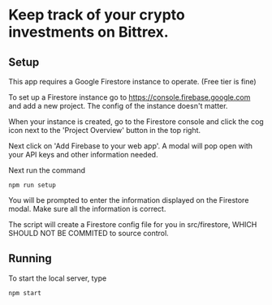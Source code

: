 # Keep track of your crypto investments on Bittrex.


## Setup
This app requires a Google Firestore instance to operate. (Free tier is fine)

To set up a Firestore instance go to https://console.firebase.google.com and add a new project. The config of the instance doesn't matter.

When your instance is created, go to the Firestore console and click the cog icon next to the 'Project Overview' button in the top right. 

Next click on 'Add Firebase to your web app'. A modal will pop open with your API keys and other information needed.

Next run the command 

```node
npm run setup
```

You will be prompted to enter the information displayed on the Firestore modal. Make sure all the information is correct.

The script will create a Firestore config file for you in src/firestore, WHICH SHOULD NOT BE COMMITED to source control.

## Running

To start the local server, type 

```node
npm start
```
